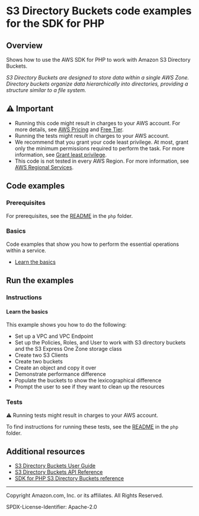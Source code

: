 # S3 Directory Buckets code examples for the SDK for PHP

## Overview

Shows how to use the AWS SDK for PHP to work with Amazon S3 Directory Buckets.

<!--custom.overview.start-->
<!--custom.overview.end-->

_S3 Directory Buckets are designed to store data within a single AWS Zone. Directory buckets organize data hierarchically into directories, providing a structure similar to a file system._

## ⚠ Important

* Running this code might result in charges to your AWS account. For more details, see [AWS Pricing](https://aws.amazon.com/pricing/) and [Free Tier](https://aws.amazon.com/free/).
* Running the tests might result in charges to your AWS account.
* We recommend that you grant your code least privilege. At most, grant only the minimum permissions required to perform the task. For more information, see [Grant least privilege](https://docs.aws.amazon.com/IAM/latest/UserGuide/best-practices.html#grant-least-privilege).
* This code is not tested in every AWS Region. For more information, see [AWS Regional Services](https://aws.amazon.com/about-aws/global-infrastructure/regional-product-services).

<!--custom.important.start-->
<!--custom.important.end-->

## Code examples

### Prerequisites

For prerequisites, see the [README](../../../README.md#Prerequisites) in the `php` folder.


<!--custom.prerequisites.start-->
<!--custom.prerequisites.end-->

### Basics

Code examples that show you how to perform the essential operations within a service.

- [Learn the basics](S3ExpressBasics.php)


<!--custom.examples.start-->
<!--custom.examples.end-->

## Run the examples

### Instructions


<!--custom.instructions.start-->
<!--custom.instructions.end-->


#### Learn the basics

This example shows you how to do the following:

- Set up a VPC and VPC Endpoint
- Set up the Policies, Roles, and User to work with S3 directory buckets and the S3 Express One Zone storage class
- Create two S3 Clients
- Create two buckets
- Create an object and copy it over
- Demonstrate performance difference
- Populate the buckets to show the lexicographical difference
- Prompt the user to see if they want to clean up the resources

<!--custom.basic_prereqs.s3-directory-buckets_Scenario_ExpressBasics.start-->
<!--custom.basic_prereqs.s3-directory-buckets_Scenario_ExpressBasics.end-->


<!--custom.basics.s3-directory-buckets_Scenario_ExpressBasics.start-->
<!--custom.basics.s3-directory-buckets_Scenario_ExpressBasics.end-->


### Tests

⚠ Running tests might result in charges to your AWS account.


To find instructions for running these tests, see the [README](../../../README.md#Tests)
in the `php` folder.



<!--custom.tests.start-->
<!--custom.tests.end-->

## Additional resources

- [S3 Directory Buckets User Guide](https://docs.aws.amazon.com/AmazonS3/latest/userguide/directory-buckets-overview.html)
- [S3 Directory Buckets API Reference](https://docs.aws.amazon.com/AmazonS3/latest/API/Welcome.html)
- [SDK for PHP S3 Directory Buckets reference](https://docs.aws.amazon.com/aws-sdk-php/v3/api/namespace-Aws.S3-directory-buckets.html)

<!--custom.resources.start-->
<!--custom.resources.end-->

---

Copyright Amazon.com, Inc. or its affiliates. All Rights Reserved.

SPDX-License-Identifier: Apache-2.0
